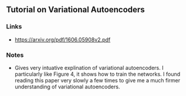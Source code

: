 ## Tutorial on Variational Autoencoders

### Links

* https://arxiv.org/pdf/1606.05908v2.pdf

### Notes

* Gives very intuative explination of variational autoencoders. I particularly like Figure 4, it shows how to train the networks. I found reading this paper very slowly a few times to give me a much firmer understanding of variational autoencoders.
